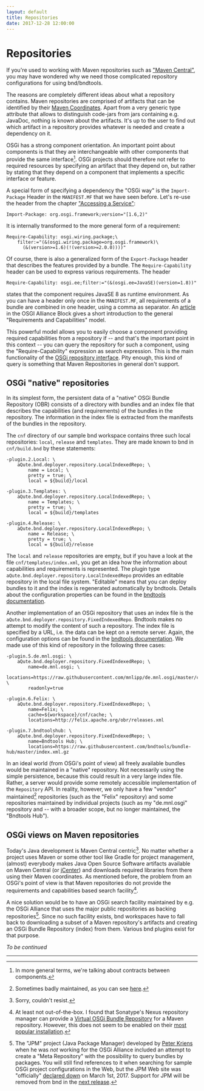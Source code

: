 ```yaml
---
layout: default
title: Repositories
date: 2017-12-28 12:00:00
---
```


# Repositories

If you're used to working with Maven repositories such as 
["Maven Central"](https://search.maven.org/), you may have wondered why
we need those complicated repository configurations for using bnd/bndtools.

The reasons are completely different ideas about what a repository contains.
Maven repositories are comprised of artifacts that can be identified by their
[Maven Coordinates](https://maven.apache.org/pom.html#Maven_Coordinates).
Apart from a very generic type attribute that allows to distinguish
code-jars from jars containing e.g. JavaDoc, nothing is known about the
artifacts. It's up to the user to find out which artifact in a repository
provides whatever is needed and create a dependency on it.

OSGi has a strong component orientation. An important point about components
is that they are interchangeable with other components that provide the
same interface[^contracts]. OSGi projects should therefore not refer to 
required resources by specifying an artifact that they depend on, but 
rather by stating that they depend on a component that implements a 
specific interface or feature.

[^contracts]: In more general terms, we're talking about contracts between
	components.

A special form of specifying a dependency the "OSGi way" is the 
`Import-Package` Header in the `MANIFEST.MF` that we have seen before. Let's re-use the
header from the chapter ["Accessing a Service"](AccessingAService.html#version-range):

```properties
Import-Package: org.osgi.framework;version="[1.6,2)"
```

It is internally transformed to the more general form of a requirement:

```properties
Require-Capability: osgi.wiring.package;\
	filter:="(&(osgi.wiring.package=org.osgi.framework)\
	  (&(version>=1.6)(!(version>=2.0.0))))"
```

Of course, there is also a generalized form of the `Export-Package` header that
describes the features provided by a bundle. The `Require-Capability` header can be used
to express various requirements. The header

```properties
Require-Capability: osgi.ee;filter:="(&(osgi.ee=JavaSE)(version=1.8))"
```

states that the component requires JavaSE 8 as runtime environment. As you can
have a header only once in the `MANIFEST.MF`, all requirements of a bundle are 
combined in one header, using a comma as separator.
An [article](http://blog.osgi.org/2015/12/using-requirements-and-capabilities.html)
in the OSGI Alliance Block gives a short introduction to the general
"Requirements and Capabilities" model.

This powerful model allows you to easily choose a component providing
required capabilities from a repository if -- and that's the important point 
in this context -- you can query the repository for such a component, 
using the "Require-Capability" expression as search expression. This is
the main functionality of the 
[OSGi repository interface](https://osgi.org/javadoc/r6/cmpn/index.html?org/osgi/service/repository/Repository.html).
Pity enough, this kind of query is something that Maven Repositories in general 
don't support.

## OSGi "native" repositories

In its simplest form, the persistent data of a "native" OSGi Bundle Repository (OBR)
consists of a directory with bundles and an index file that describes the capabilities
(and requirements) of the bundles in the repository. The information in the index
file is extracted from the manifests of the bundles in the repository.

The `cnf` directory of our sample bnd workspace contains three such local 
repositories: `local`, `release` and `templates`. They are made known to bnd
in `cnf/build.bnd` by these statements:

```properties
-plugin.2.Local: \
	aQute.bnd.deployer.repository.LocalIndexedRepo; \
		name = Local; \
		pretty = true; \
		local = ${build}/local

-plugin.3.Templates: \
	aQute.bnd.deployer.repository.LocalIndexedRepo; \
		name = Templates; \
		pretty = true; \
		local = ${build}/templates

-plugin.4.Release: \
	aQute.bnd.deployer.repository.LocalIndexedRepo; \
		name = Release; \
		pretty = true; \
		local = ${build}/release
```

The `local` and `release` repositories are empty, but if you have a look at the file
`cnf/templates/index.xml`, you get an idea how the information about capabilities and
requirements is represented. The plugin type 
`aQute.bnd.deployer.repository.LocalIndexedRepo` provides an editable repository in the
local file system. "Editable" means that you can deploy bundles to it and the index 
is regenerated automatically by bndtools. Details about the configuration properties
can be found in the 
[bndtools documentation](http://bndtools.org/repositories.html#local-indexed-repository).

Another implementation of an OSGi repository that uses an index file is the
`aQute.bnd.deployer.repository.FixedIndexedRepo`. Bndtools makes no attempt to modify the 
content of such a repository. The index file is specified by a URL, i.e. the data 
can be kept on a remote server. Again, the configuration options can be found in the 
[bndtools documentation](http://bndtools.org/repositories.html#fixed-index-repositories).
We made use of this kind of repository in the following three cases:

```properties
-plugin.5.de.mnl.osgi: \
	aQute.bnd.deployer.repository.FixedIndexedRepo; \
		name=de.mnl.osgi; \
		locations=https://raw.githubusercontent.com/mnlipp/de.mnl.osgi/master/cnf/release/index.xml; \
		readonly=true

-plugin.6.Felix: \
	aQute.bnd.deployer.repository.FixedIndexedRepo; \
		name=Felix; \
		cache=${workspace}/cnf/cache; \
		locations=http://felix.apache.org/obr/releases.xml

-plugin.7.bndtoolshub: \
	aQute.bnd.deployer.repository.FixedIndexedRepo; \
		name=Bndtools Hub; \
		locations=https://raw.githubusercontent.com/bndtools/bundle-hub/master/index.xml.gz
```

In an ideal world (from OSGi's point of view) all freely available bundles would be
maintained in a "native" repository. Not necessarily using the simple persistence,
because this could result in a very large index file. Rather, a server would provide
some remotely accessible implementation of the `Repository` API. In reality, however,
we only have a few "vendor" maintained[^badly] repositories (such as the "Felix" 
repository) and some repositories maintained by individual projects (such as my 
"de.mnl.osgi" repository and -- with a broader scope, but no longer maintained, 
the "Bndtools Hub").

[^badly]: Sometimes badly maintained, as you can see 
	[here](https://github.com/mnlipp/osgi-getting-started/issues/1).

## OSGi views on Maven repositories

Today's Java development is Maven Central centric[^sorry]. No matter whether
a project uses Maven or some other tool like Gradle for project management,
(almost) everybody makes Java Open Source Software artifacts available on
Maven Central (or [jCenter](https://bintray.com/bintray/jcenter)) and downloads
required libraries from there using their Maven coordinates. As mentioned 
before, the problem from an OSGi's point of view is that Maven repositories 
do not provide the requirements and capabilities based search 
facility[^osgi-support]. 

[^sorry]: Sorry, couldn't resist.

[^osgi-support]: At least not out-of-the-box. I found that Sonatype's Nexus
	repository manager[^relation] can provide a 
	[Virtual OSGi Bundle Repository](https://help.sonatype.com/display/NXRM2/OSGi+Bundle+Repositories#OSGiBundleRepositories-VirtualOSGiBundleRepositories)
	for a Maven repository. However, this does not seem to be enabled on their
	[most popular installation](https://oss.sonatype.org/#welcome). 

[^relation]: I have no relations with this company except for an account
	on oss.sonatype.org. It just happens that I found the feature description
	when searching through the web. If you're aware of other 
	repository products with OSGi support, tell me and I'll add it here.

A nice solution would be to have an OSGi search facility maintained by e.g.
the OSGi Alliance that uses the major public repositories as backing repositories[^JPM].
Since no such facility exists, bnd workspaces have to fall back to downloading
a subset of a Maven repository's artifacts and creating an OSGi Bundle Repository 
(index) from them. Various bnd plugins exist for that purpose.

[^JPM]: The "JPM" project (Java Package Manager) developed by 
	[Peter Kriens](https://github.com/pkriens) when he was *not* working
	for the OSGi Alliance included an attempt to create a "Meta Repository"[^broader]
	with the possibility to query bundles by packages.
	You will still find references to it when searching for sample 
	OSGi project configurations in the Web, but the JPM Web site was "officially" 
	[declared down](https://groups.google.com/forum/#!topic/bndtools-users/_epXQiMDiX4)
	on March 1st, 2017. Support for JPM will be removed from
	bnd in the [next release](https://github.com/bndtools/bnd/wiki/Changes-in-3.5.0).

[^broader]: Actually, the project had a somewhat broader scope. The idea
	was to provide a `jpm` command that would work similar to the 
	[`npm`](https://www.npmjs.com/). From the (now gone) Web Site:
	
	> jpm4j is a package manager for java. Languages like Ruby with its 
	> Gems, Node.js with npm, and Perl's CPAN, provide a package manager 
	> that makes it easy to install libraries and applications regardless 
	> of platform. jpm4j unleashes the power of Java with a "write once, 
	> deploy anywhere" model. Just publish the binaries on the Internet, 
	> notify jpm4j, and then deploy from anywhere to any platform with jpm4j.
	>
	> An open index provides already organized access to almost binaries 
	> (and growing) organized in programs. An index that is searchable, 
	> editable, rankable, and extendable (in real time) by you. An index 
	> that can be used during development from a growing number of build 
	> technologies and IDEs (including of course Eclipse and Maven).
	
	(Retrieved from 
	[WayBackMachine](https://web.archive.org/web/20170105235749/http://www.jpm4j.org:80/#!/))



*To be continued*

---

